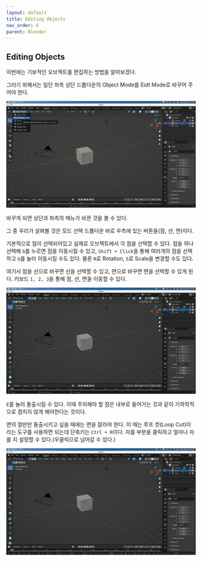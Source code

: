 ```yaml
---
layout: default
title: Editing Objects
nav_order: 6
parent: Blender
---
```


## Editing Objects

이번에는 기보적인 오브젝트를 편집하는 방법을 알아보겠다.

그러기 위해서는 일단 좌측 상단 드롭다운의 Object Mode를 Eidt Mode로 바꾸어 주어야 한다.

![result](./img/07/01.png)

바꾸게 되면 상단과 좌측의 메뉴가 바뀐 것을 볼 수 있다.

그 중 우리가 살펴볼 것은 모드 선택 드롭다운 바로 우측에 있는 버튼들(점, 선, 면)이다.

기본적으로 점이 선택되어있고 실제로 오브젝트에서 각 점을 선택할 수 있다. 점을 하나 선택해 `G`를 누르면 점을 이동시킬 수 있고, `Shift + Click`을 통해 여러개의 점을 선택하고 `G`를 눌러 이동시킬 수도 있다. 물론 `R`로 Rotation, `S`로 Scale을 변경할 수도 있다.

여기서 점을 선으로 바꾸면 선을 선택할 수 있고, 면으로 바꾸면 면을 선택할 수 있게 된다. 키보드 `1, 2, 3`을 통해 점, 선, 면을 이동할 수 있다.

![result](./img/07/02.gif)

`E`를 눌러 돌출시킬 수 있다. 이때 주의해야 할 점은 내부로 들어가는 것과 같이 기하학적으로 겸치지 않게 해야한다는 것이다.

면의 절반만 돌출시키고 싶을 때에는 면을 잘라야 한다. 이 때는 루프 컷(Loop Cut)이라는 도구를 사용하면 되는데 단축키는 `Ctrl + R`이다. 자를 부분을 클릭하고 얼마나 자를 지 설정할 수 있다.(우클릭으로 넘어갈 수 있다.)

![result](./img/07/03.gif)
